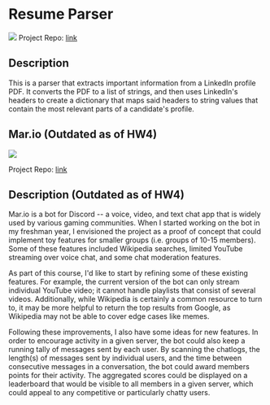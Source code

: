 # Resume Parser

[![](https://img.shields.io/badge/project-link-green)](https://github.com/ShivanshSrivastava1/Resume-Parser)
Project Repo: [link](https://github.com/ShivanshSrivastava1/Resume-Parser)

## Description

This is a parser that extracts important information from a LinkedIn profile PDF. It converts the PDF to a list of strings, and then uses LinkedIn's headers to create a dictionary that maps said headers to string values that contain the most relevant parts of a candidate's profile.

## Mar.io (Outdated as of HW4)

[![](https://img.shields.io/badge/project-link-green)](https://github.com/ShivanshSrivastava1/Mar.io)

Project Repo: [link](https://github.com/ShivanshSrivastava1/4995-Mar.io)

## Description (Outdated as of HW4)

Mar.io is a bot for Discord -- a voice, video, and text chat app that is widely used by various gaming communities. When I started working on the bot in my freshman year, I envisioned the project as a proof of concept that could implement toy features for smaller groups (i.e. groups of 10-15 members). Some of these features included Wikipedia searches, limited YouTube streaming over voice chat, and some chat moderation features.

As part of this course, I'd like to start by refining some of these existing features. For example, the current version of the bot can only stream individual YouTube video; it cannot handle playlists that consist of several videos. Additionally, while Wikipedia is certainly a common resource to turn to, it may be more helpful to return the top results from Google, as Wikipedia may not be able to cover edge cases like memes.

Following these improvements, I also have some ideas for new features. In order to encourage activity in a given server, the bot could also keep a running tally of messages sent by each user. By scanning the chatlogs, the length(s) of messages sent by individual users, and the time between consecutive messages in a conversation, the bot could award members points for their activity. The aggregated scores could be displayed on a leaderboard that would be visible to all members in a given server, which could appeal to any competitive or particularly chatty users.
